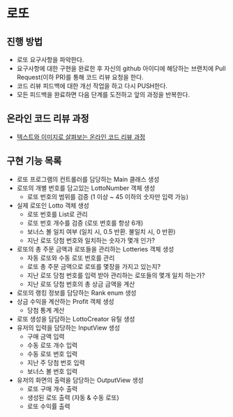 # 로또
## 진행 방법
* 로또 요구사항을 파악한다.
* 요구사항에 대한 구현을 완료한 후 자신의 github 아이디에 해당하는 브랜치에 Pull Request(이하 PR)를 통해 코드 리뷰 요청을 한다.
* 코드 리뷰 피드백에 대한 개선 작업을 하고 다시 PUSH한다.
* 모든 피드백을 완료하면 다음 단계를 도전하고 앞의 과정을 반복한다.

## 온라인 코드 리뷰 과정
* [텍스트와 이미지로 살펴보는 온라인 코드 리뷰 과정](https://github.com/next-step/nextstep-docs/tree/master/codereview)

## 구현 기능 목록
- 로또 프로그램의 컨트롤러를 담당하는 Main 클래스 생성
- 로또의 개별 번호를 담고있는 LottoNumber 객체 생성
    - 로또 번호의 범위를 검증 (1 이상 ~ 45 이하의 숫자만 입력 가능)
- 실제 로또인 Lotto 객체 생성
    - 로또 번호를 List로 관리
    - 로또 번호 개수를 검증 (로또 번호를 항상 6개)
    - 보너스 볼 일치 여부 (일치 시, 0.5 반환. 불일치 시, 0 반환)
    - 지난 로또 당첨 번호와 일치하는 숫자가 몇개 인가?
- 로또의 총 주문 금액과 로또들을 관리하는 Lotteries 객체 생성
    - 자동 로또와 수동 로또 번호를 관리
    - 로또 총 주문 금액으로 로또를 몇장을 가지고 있는지?
    - 지난 로또 당첨 번호를 입력 받아 관리하는 로또들의 몇개 일치 하는가?
    - 지난 로또 당첨 번호의 총 상금 금액을 계산
- 로또의 랭킹 정보를 담당하는 Rank enum 생성
- 상금 수익을 계산하는 Profit 객체 생성
    - 당첨 통계 계산  
- 로또 생성을 담담하는 LottoCreator 유틸 생성
- 유저의 입력을 담당하는 InputView 생성
    - 구매 금액 입력
    - 수동 로또 개수 입력
    - 수동 로또 번호 입력
    - 지난 주 당첨 번호 입력
    - 보너스 볼 번호 입력
- 유저의 화면의 출력을 담당하는 OutputView 생성
    - 로또 구매 개수 출력
    - 생성된 로또 출력 (자동 & 수동 로또)
    - 로또 수익률 출력